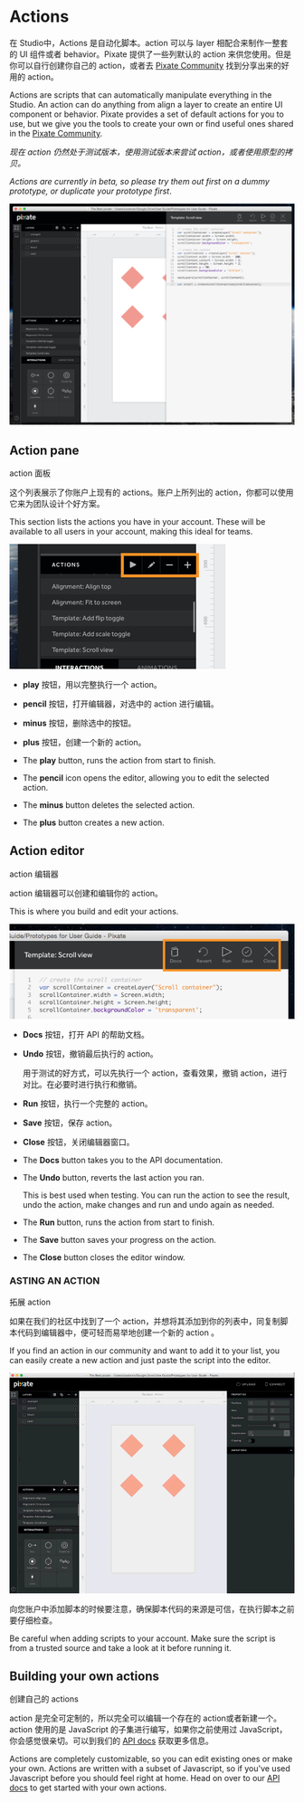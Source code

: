# Actions

在 Studio中，Actions 是自动化脚本。action 可以与 layer 相配合来制作一整套的 UI 组件或者 behavior。Pixate 提供了一些列默认的 action 来供您使用。但是你可以自行创建你自己的 action，或者去 [Pixate Community](htp://community.pixate.com/c/actions) 找到分享出来的好用的 action。

Actions are scripts that can automatically manipulate everything in the Studio. An action can do anything from align a layer to create an entire UI component or behavior. Pixate provides a set of default actions for you to use, but we give you the tools to create your own or find useful ones shared in the [Pixate Community](http://community.pixate.com/c/actions).

*现在 action 仍然处于测试版本，使用测试版本来尝试 action，或者使用原型的拷贝。*

*Actions are currently in beta, so please try them out first on a dummy prototype, or duplicate your prototype first*.

![](images/actions1.png)

## Action pane

action 面板

这个列表展示了你账户上现有的 actions。账户上所列出的 action，你都可以使用它来为团队设计个好方案。

This section lists the actions you have in your account. These will be available to all users in your account, making this ideal for teams.

![](images/actions2.png)  

- **play** 按钮，用以完整执行一个 action。

- **pencil** 按钮，打开编辑器，对选中的 action 进行编辑。

- **minus** 按钮，删除选中的按钮。

- **plus** 按钮，创建一个新的 action。

* The **play** button, runs the action from start to finish.

* The **pencil** icon opens the editor, allowing you to edit the selected action.

* The **minus** button deletes the selected action.

* The **plus** button creates a new action.

## Action editor

action 编辑器

action 编辑器可以创建和编辑你的 action。

This is where you build and edit your actions.

![](images/actions3.png)  

- **Docs** 按钮，打开 API 的帮助文档。

- **Undo** 按钮，撤销最后执行的 action。

    用于测试的好方式，可以先执行一个 action，查看效果，撤销 action，进行对比。在必要时进行执行和撤销。

- **Run** 按钮，执行一个完整的 action。

- **Save** 按钮，保存 action。

- **Close** 按钮，关闭编辑器窗口。

* The **Docs** button takes you to the API documentation.

* The **Undo** button, reverts the last action you ran.
 
    This is best used when testing. You can run the action to see the result, undo the action, make changes and run and undo again as needed.

* The **Run** button, runs the action from start to finish.

* The **Save** button saves your progress on the action.

* The **Close** button closes the editor window.

### ASTING AN ACTION

拓展 action

如果在我们的社区中找到了一个 action，并想将其添加到你的列表中，同复制脚本代码到编辑器中，便可轻而易举地创建一个新的 action 。

If you find an action in our community and want to add it to your list, you can easily create a new action and just paste the script into the editor.

![](images/actions4.gif)

向您账户中添加脚本的时候要注意，确保脚本代码的来源是可信，在执行脚本之前要仔细检查。

Be careful when adding scripts to your account. Make sure the script is from a trusted source and take a look at it before running it.

## Building your own actions

创建自己的 actions

action 是完全可定制的，所以完全可以编辑一个存在的 action或者新建一个。action 使用的是 JavaScript 的子集进行编写，如果你之前使用过 JavaScript，你会感觉很亲切。可以到我们的 [API docs](http://www.pixate.com/docs/actions/#introduction) 获取更多信息。

Actions are completely customizable, so you can edit existing ones or make your own. Actions are written with a subset of Javascript, so if you've used Javascript before you should feel right at home. Head on over to our [API docs](http://www.pixate.com/docs/actions/#introduction) to get started with your own actions.
